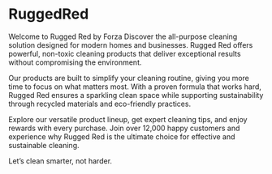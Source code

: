 # RuggedRed
Welcome to Rugged Red by Forza
Discover the all-purpose cleaning solution designed for modern homes and businesses. Rugged Red offers powerful, non-toxic cleaning products that deliver exceptional results without compromising the environment.

Our products are built to simplify your cleaning routine, giving you more time to focus on what matters most. With a proven formula that works hard, Rugged Red ensures a sparkling clean space while supporting sustainability through recycled materials and eco-friendly practices.

Explore our versatile product lineup, get expert cleaning tips, and enjoy rewards with every purchase. Join over 12,000 happy customers and experience why Rugged Red is the ultimate choice for effective and sustainable cleaning.

Let’s clean smarter, not harder.
